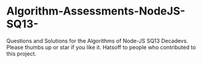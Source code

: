 # Algorithm-Assessments-NodeJS-SQ13-
Questions and Solutions for the Algorithms of Node-JS SQ13 Decadevs. 
Please thumbs up or star if you like it. 
Hatsoff to people who contributed to this project. 
